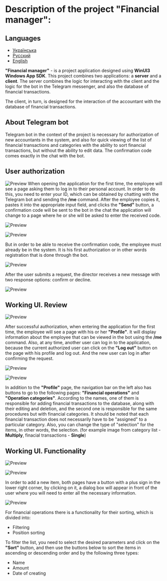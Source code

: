 # Description of the project "Financial manager":

## Languages
- [Українська](./README_UA.md)
- [Русский](./README_RU.md)
- [English](./README.md)

**"Financial manager"** - is a project application designed using **WinUI3 Windows App SDK**. This project combines two applications: a **server** and a **client**. The server combines the logic for interacting with the client and the logic for the bot in the Telegram messenger, and also the database of financial transactions.

The client, in turn, is designed for the interaction of the accountant with the database of financial transactions.

## About Telegram bot

Telegram bot in the context of the project is necessary for authorization of new accountants in the system, and also for quick viewing of the list of financial transactions and categories with the ability to sort financial transactions, but without the ability to edit data. The confirmation code comes exactly in the chat with the bot.

## User authorization

![Preview](Images/fm_img1.png)
When opening the application for the first time, the employee will see a page asking them to log in to their personal account. In order to do this, you need to enter your ID, which can be obtained by chatting with the Telegram bot and sending the **/me** command. After the employee copies it, pastes it into the appropriate input field, and clicks the **"Send"** button, a confirmation code will be sent to the bot in the chat the application will change to a page where he or she will be asked to enter the received code.

![Preview](Images/fm_tb_img1.png)

![Preview](Images/fm_img2.png)

But in order to be able to receive the confirmation code, the employee must already be in the system. It is his first authorization or in other words registration that is done through the bot.

![Preview](Images/fm_tb_img3.png)

After the user submits a request, the director receives a new message with two response options: confirm or decline.

![Preview](Images/fm_tb_img4.png)

## Working UI. Review

![Preview](Images/fm_img3.png)

After successful authorization, when entering the application for the first time, the employee will see a page with his or her **"Profile"**. It will display information about the employee that can be viewed in the bot using the **/me** command. Also, at any time, another user can log in to the application, because the current authorized user can click on the **"Log out"** button on the page with his profile and log out. And the new user can log in after confirming the request. 

![Preview](Images/fm_img4.png)

![Preview](Images/fm_img5.png)

In addition to the **"Profile"** page, the navigation bar on the left also has buttons to go to the following pages: **"Financial operations"** and **"Operation categories"**. According to the names, one of them is responsible for adding financial transactions to the database, along with their editing and deletion, and the second one is responsible for the same procedures but with financial categories. It should be noted that each financial transaction does not necessarily have to be "assigned" to a particular category. Also, you can change the type of "selection" for the items, in other words, the selection. (for example image from category list - **Multiply**, finacial transactions - **Single**)

## Working UI. Functionality

![Preview](Images/fm_img7.png)

![Preview](Images/fm_img8.png)

In order to add a new item, both pages have a button with a plus sign in the lower right corner, by clicking on it, a dialog box will appear in front of the user where you will need to enter all the necessary information.

![Preview](Images/fm_img6.png)

For financial operations there is a functionality for their sorting, which is divided into: 

- Filtering
- Position sorting

To filter the list, you need to select the desired parameters and click on the **"Sort"** button, and then use the buttons below to sort the items in ascending or descending order and by the following three types:

- Name
- Amount
- Date of creating
